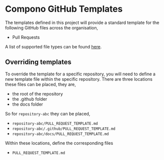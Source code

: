 # Compono GitHub Templates
The templates defined in this project will provide a standard template for the following GitHub files across the organisation,

- Pull Requests

A list of supported file types can be found [here](https://docs.github.com/en/communities/setting-up-your-project-for-healthy-contributions/creating-a-default-community-health-file#supported-file-types).

## Overriding templates
To override the template for a specific repository, you will need to define a new template file within the specific repository. There are three locations these files can be placed, they are,

- the root of the repository
- the .github folder
- the docs folder

So for `repository-abc` they can be placed,

- `repository-abc/PULL_REQUEST_TEMPLATE.md`
- `repository-abc/.github/PULL_REQUEST_TEMPLATE.md`
- `repository-abc/docs/PULL_REQUEST_TEMPLATE.md`

Within these locations, define the corresponding files

- `PULL_REQUEST_TEMPLATE.md`